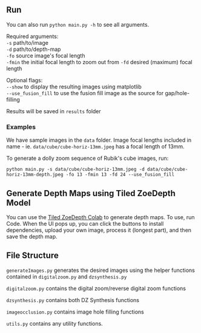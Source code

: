 ## Run

You can also run `python main.py -h` to see all arguments.

Required arguments:\
`-s` path/to/image\
`-d` path/to/depth-map\
`-fo` source image's focal length\
`-fmin` the initial focal length to zoom out from
`-fd` desired (maximum) focal length

Optional flags:\
`--show` to display the resulting images using matplotlib\
`--use_fusion_fill` to use the fusion fill image as the source for gap/hole-filling

Results will be saved in `results` folder
### Examples
We have sample images in the `data` folder. Image focal lengths included in name - ie. `data/cube/cube-horiz-13mm.jpeg` has a focal length of 13mm.

To generate a dolly zoom sequence of Rubik's cube images, run:

`python main.py -s data/cube/cube-horiz-13mm.jpeg -d data/cube/cube-horiz-13mm-depth.jpeg -fo 13 -fmin 13 -fd 24 --use_fusion_fill`

## Generate Depth Maps using Tiled ZoeDepth Model
You can use the [Tiled ZoeDepth Colab](https://colab.research.google.com/drive/1wbbXpMC_UUwE3e7Tifq9fYNnd5Rn0zna?usp=sharing#scrollTo=qnfC4dBNbTMh) to generate depth maps. To use, run Code. When the UI pops up, you can click the buttons to install dependencies, upload your own image, process it (longest part), and then save the depth map.

## File Structure
`generateImages.py` generates the desired images using the helper functions contained in `digitalzoom.py` and `dzsynthesis.py`

`digitalzoom.py` contains the digital zoom/reverse digital zoom functions

`dzsynthesis.py` contains both DZ Synthesis functions

`imageocclusion.py` contains image hole filling functions

`utils.py` contains any utility functions.
